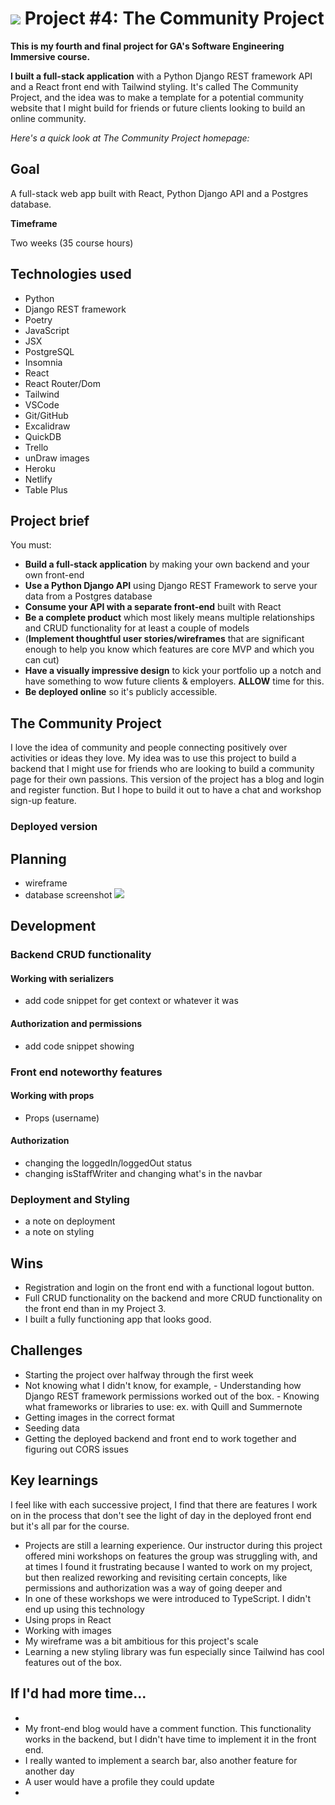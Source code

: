 # ![](https://ga-dash.s3.amazonaws.com/production/assets/logo-9f88ae6c9c3871690e33280fcf557f33.png) Project #4: The Community Project 

**This is my fourth and final project for GA's Software Engineering Immersive course.** 

**I built a full-stack application** with a Python Django REST framework API and a React front end with Tailwind styling. 
It's called The Community Project, and the idea was to make a template for a potential community website that I might build for friends or future clients looking to build an online community. 

*Here's a quick look at The Community Project homepage:*


## Goal 
A full-stack web app built with React, Python Django API and a Postgres database. 

**Timeframe**

Two weeks (35 course hours)

## Technologies used 

- Python 
- Django REST framework
- Poetry 
- JavaScript
- JSX
- PostgreSQL
- Insomnia 
- React 
- React Router/Dom
- Tailwind
- VSCode
- Git/GitHub
- Excalidraw
- QuickDB
- Trello 
- unDraw images
- Heroku
- Netlify
- Table Plus

## Project brief 
You must:

* **Build a full-stack application** by making your own backend and your own front-end
* **Use a Python Django API** using Django REST Framework to serve your data from a Postgres database
* **Consume your API with a separate front-end** built with React
* **Be a complete product** which most likely means multiple relationships and CRUD functionality for at least a couple of models
* (**Implement thoughtful user stories/wireframes** that are significant enough to help you know which features are core MVP and which you can cut)
* **Have a visually impressive design** to kick your portfolio up a notch and have something to wow future clients & employers. **ALLOW** time for this.
* **Be deployed online** so it's publicly accessible.

## The Community Project

I love the idea of community and people connecting positively over activities or ideas they love. My idea was to use this project to build a backend that I might use for friends who are looking to build a community page for their own passions. This version of the project has a blog and login and register function. But I hope to build it out to have a chat and workshop sign-up feature.



### Deployed version 

## Planning 

 - wireframe
 - database screenshot
 ![](https://app.quickdatabasediagrams.com/#/d/cbkr4v)

## Development

### Backend CRUD functionality

#### Working with serializers 
 - add code snippet for get context or whatever it was 

#### Authorization and permissions 
 - add code snippet showing 

### Front end noteworthy features 

#### Working with props
 - Props (username)

#### Authorization

 - changing the loggedIn/loggedOut status
 - changing isStaffWriter and changing what's in the navbar 

### Deployment and Styling 

- a note on deployment
- a note on styling 

## Wins 

- Registration and login on the front end with a functional logout button. 
- Full CRUD functionality on the backend and more CRUD functionality on the front end than in my Project 3. 
- I built a fully functioning app that looks good. 


## Challenges
 - Starting the project over halfway through the first week
 - Not knowing what I didn't know, for example,  - Understanding how Django REST framework permissions worked out of the box. 
                                                  - Knowing what frameworks or libraries to use: ex. with Quill and Summernote
 - Getting images in the correct format 
 - Seeding data
 - Getting the deployed backend and front end to work together and figuring out CORS issues 

## Key learnings 

I feel like with each successive project, I find that there are features I work on in the process that don't see the light of day in the deployed front end but it's all par for the course. 

 - Projects are still a learning experience. Our instructor during this project offered mini workshops on features the group was struggling with, and at times I found it frustrating because I wanted to work on my project, but then realized reworking and revisiting certain concepts, like permissions and authorization was a way of going deeper and 
 - In one of these workshops we were introduced to TypeScript. I didn't end up using this technology 
 - Using props in React 
 - Working with images 
 - My wireframe was a bit ambitious for this project's scale 
- Learning a new styling library was fun especially since Tailwind has cool features out of the box. 


## If I'd had more time...
 - 
 - My front-end blog would have a comment function. This functionality works in the backend, but I didn't have time to implement it in the front end. 
 - I really wanted to implement a search bar, also another feature for another day
 - A user would have a profile they could update
 - 

